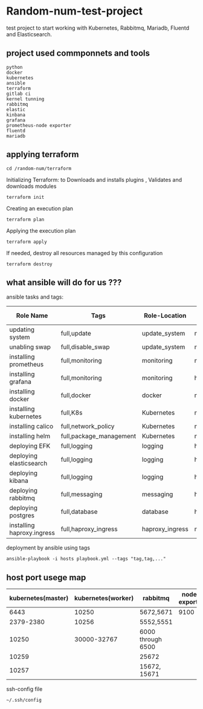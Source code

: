 # Random-num-test-project
test project to start working with Kubernetes, Rabbitmq, Mariadb, Fluentd and Elasticsearch.

## project used commponnets and tools
```
python
docker
kubernetes
ansible
terraform
gitlab ci
kernel tunning
rabbitmq
elastic
kinbana
grafana
prometheus-node exporter
fluentd
mariadb
```

## applying terraform

```
cd /random-num/terraform
```
Initializing Terraform: to Downloads and installs plugins , Validates and downloads modules 
```
terraform init
```
Creating an execution plan
```
terraform plan
```
 Applying the execution plan
```
terraform apply
```

If needed, destroy all resources managed by this configuration
```
terraform destroy
```

## what ansible will do for us ???  

ansible tasks and tags:


| Role Name               | Tags                   | Role-Location    |  whichh Node deployed | 
| ------------------------| -----------------------| ---------------- | ---------------- | 
| updating system         | full,update            | update_system    | master,worker1,work2 |
| unabling swap           | full,disable_swap      | update_system    | master,worker1,work2 | 
| installing prometheus   | full,monitoring        | monitoring       | master,worker1,work2 | 
| installing grafana      | full,monitoring        | monitoring       | helm deploy on k8s|
| installing docker       | full,docker            | docker           | master,worker1,work2 |
| installing kubernetes   | full,K8s               | Kubernetes       | master,worker1,work2 | 
| installing calico       | full,network_policy    | Kubernetes       | master|
| installing helm         | full,package_management| Kubernetes       | master|
| deploying EFK           | full,logging           | logging          | helm deploy on k8s|
| deploying elasticsearch | full,logging           | logging          | helm deploy on k8s|
| deploying kibana        | full,logging           | logging          | helm deploy on k8s|
| deploying rabbitmq      | full,messaging         | messaging        | helm deploy on k8s|
| deploying postgres      | full,database          | database         | helm deploy on k8s|
| installing haproxy.ingress| full,haproxy_ingress | haproxy_ingress | master |



deployment by ansible using tags
```
ansible-playbook -i hosts playbook.yml --tags "tag,tag,..." 
```


## host port usege map

|kubernetes(master)|kubernetes(worker)|rabbitmq|node-exporter|prometheus|mariadb|elastic| kinbana| grafana | fluentd |
| ---------------- | ---------------- | ------ | ----------- | -------- | ----- | ----- | ------ | ------- | ------- | 
|6443     |10250      |5672,5671        |9100 |9090|3306|9200|5601|3000|9880 |
|2379-2380|10256      |5552,5551        |     |    |    |9300|    |    |24224|
|10250    |30000-32767|6000 through 6500|     |    |    |    |    |    |     |
|10259    |           |25672            |     |    |    |    |    |    |     |
|10257    |           |15672, 15671     |     |    |    |    |    |    |     |



ssh-config file
```
~/.ssh/config
```






